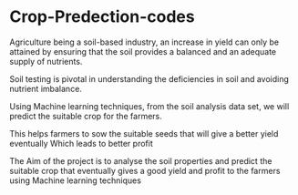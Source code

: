# Crop-Predection-codes
Agriculture being a soil-based industry, an increase in yield can only be attained by ensuring that the soil provides a balanced and an adequate supply of nutrients. 

Soil testing is pivotal in understanding the deficiencies in soil and avoiding nutrient imbalance.

Using Machine learning techniques, from the soil analysis data set, we will predict the suitable crop for the farmers.

This helps farmers to sow the suitable seeds that will give a better yield eventually Which leads to better profit 

The Aim of the project is to analyse the soil properties and predict the suitable crop that eventually gives a good yield and profit to the farmers using Machine learning techniques

